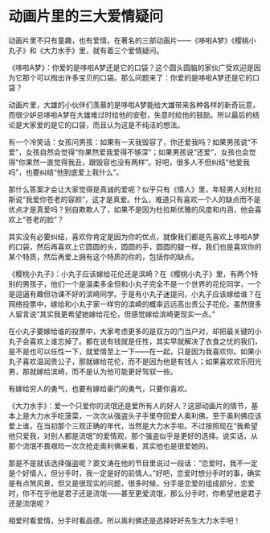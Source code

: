 # 动画片里的三大爱情疑问

动画片里不只有童趣，也有爱情。在著名的三部动画片——《哆啦A梦》《樱桃小丸子》和《大力水手》里，就有着三个爱情疑问。 

《哆啦A梦》：你爱的是哆啦A梦还是它的口袋？这个圆头圆脑的家伙广受欢迎是因为它那个可以掏出许多宝贝的口袋。那么问题来了：你爱的是哆啦A梦还是它的口袋？ 

动画片里，大雄的小伙伴们羡慕的是哆啦A梦能给大雄带来各种各样的新奇玩意，而很少妒忌哆啦A梦在大雄难过时给他的安慰，失意时给他的鼓励。所以最后的结论是大家爱的是它的口袋，而且认为这是不纯洁的想法。 

有一个冷笑话：女孩问男孩：如果有一天我毁容了，你还爱我吗？如果男孩说“不爱”，女孩自然会觉得“你果然爱我爱得不够深”；如果男孩说“还爱”，女孩也会觉得“你果然一直觉得我丑，跟毁容也没有两样”。好吧，很多人不但纠结“他爱我吗”，也要纠结“他到底爱上我什么”。 

那什么答案才会让大家觉得是真诚的爱呢？似乎只有《情人》里，年轻男人对杜拉斯说“我爱你苍老的容颜”，这才是真爱。什么，难道只有喜欢一个人的缺点而不是优点才是真爱吗？别自欺欺人了，如果不是因为杜拉斯优雅的风度和内涵，他会喜欢上“苍老的脸”？ 

其实没有必要纠结，喜欢你肯定是因为你的优点，就像我们都是先喜欢上哆啦A梦的口袋，然后再喜欢上它圆圆的头，圆圆的手，圆圆的腿一样，我们也是喜欢你的某个特质，然后再爱上拥有这个特质的你的，包括你的缺点。 

《樱桃小丸子》：小丸子应该嫁给花伦还是滨崎？在《樱桃小丸子》里，有两个特别的男孩子，他们一个是温柔多金但和小丸子完全不是一个世界的花伦同学，一个是逗逼有趣但功课不好的滨崎同学。于是有小丸子迷提问，小丸子应该嫁给谁？在网络投票中，嫁给和小丸子家一样穷的滨崎的概率远远高出贵公子花伦。虽然很多人留言说“其实我更希望她嫁给花伦，但感觉嫁给滨崎更现实一点。” 

在小丸子要嫁给谁的投票中，大家考虑更多的是双方的门当户对，却把最关键的小丸子会喜欢上谁忘掉了。都在说有钱就是任性，其实早就解决了衣食之忧的我们，是不是也可以任性一下，就爱情至上一下——在一起，只是因为我喜欢你。如果小丸子喜欢温润贵公子，那就嫁给花伦，而不是因为他是有钱人；如果喜欢欢乐阳光男，那就嫁给滨崎，而不是认为他可能更好驾驭一些。 

有嫁给穷人的勇气，也要有嫁给豪门的勇气，只要你喜欢。 

《大力水手》：爱一个只爱你的流氓还是爱所有人的好人？这部动画片的情节，基本上是大力水手吃菠菜，一次次从强盗头子手里夺回爱人奥利佛。至于奥利佛应该爱上谁，在当初那个三观正确的年代，当然是大力水手啦。不过按照现在“我希望他只爱我，对别人都是流氓”的爱情观，那个强盗似乎是更好的选择。说实话，从那个流氓不畏艰险一次次抢走奥利佛来看，其实他也是很爱她的。 

那是不是就该选择强盗呢？窦文涛在他的节目里说过一段话：“恋爱时，我不一定是个好情人，但分手时，我一定是好的前情人。”好吧，恋爱时想分手时的事，确实是有点煞风景，但又是很现实的问题，很多时候，分手是恋爱的组成部分，恋爱时，你不在乎他是君子还是流氓——甚至更爱流氓，那么分手时，你希望他是君子还是流氓呢？ 

相爱时看爱情，分手时看品德。所以奥利佛还是选择好好先生大力水手吧！